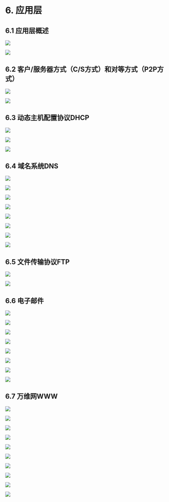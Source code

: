# 6. 应用层

## 6.1 应用层概述

![](./image/2021-12-01-18-36-38.png)

![](./image/2021-12-01-18-37-37.png)

## 6.2 客户/服务器方式（C/S方式）和对等方式（P2P方式）

![](./image/2021-12-01-22-20-54.png)

![](./image/2021-12-01-22-23-20.png)

## 6.3 动态主机配置协议DHCP

![](./image/2021-12-01-22-25-27.png)

![](./image/2021-12-01-22-36-58.png)

![](./image/2021-12-01-22-38-12.png)

## 6.4 域名系统DNS

![](./image/2021-12-01-22-41-26.png)

![](./image/2021-12-01-22-42-44.png)

![](./image/2021-12-01-22-46-37.png)

![](./image/2021-12-01-22-53-46.png)

![](./image/2021-12-01-22-56-38.png)

![](./image/2021-12-02-13-06-13.png)

![](./image/2021-12-02-13-07-26.png)

![](./image/2021-12-02-13-08-36.png)

## 6.5 文件传输协议FTP

![](./image/2021-12-02-13-12-29.png)

![](./image/2021-12-02-13-18-44.png)

## 6.6 电子邮件

![](./image/2021-12-02-13-25-33.png)

![](./image/2021-12-02-13-27-40.png)

![](./image/2021-12-02-13-31-52.png)

![](./image/2021-12-02-13-34-07.png)

![](./image/2021-12-02-13-35-54.png)

![](./image/2021-12-02-13-36-53.png)

![](./image/2021-12-02-13-40-08.png)

![](./image/2021-12-02-13-43-03.png)

## 6.7 万维网WWW

![](./image/2021-12-02-21-01-17.png)

![](./image/2021-12-02-21-02-44.png)

![](./image/2021-12-02-21-05-24.png)

![](./image/2021-12-02-21-07-14.png)

![](./image/2021-12-02-21-08-47.png)

![](./image/2021-12-02-21-11-20.png)

![](./image/2021-12-02-21-12-33.png)

![](./image/2021-12-02-21-14-41.png)

![](./image/2021-12-02-21-15-26.png)

![](./image/2021-12-02-21-19-37.png)
